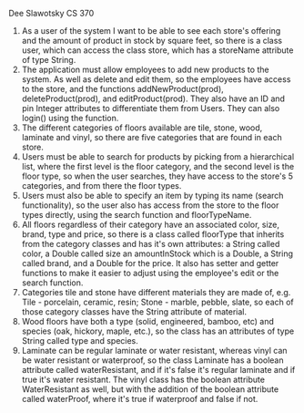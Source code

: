 Dee Slawotsky
CS 370

1. As a user of the system I want to be able to see each store's offering and the amount of
product in stock by square feet, so there is a class user, which can access the class store, which has a storeName attribute of type String.
2. The application must allow employees to add new products to the system. As well as
delete and edit them, so the employees have access to the store, and the functions addNewProduct(prod), deleteProduct(prod), and editProduct(prod). They also have an ID and pin Integer attributes to differentiate them from Users. They can also login() using the function.
3. The different categories of floors available are tile, stone, wood, laminate and vinyl, so there are five categories that are found in each store.
5. Users must be able to search for products by picking from a hierarchical list, where the
first level is the floor category, and the second level is the floor type, so when the user searches, they have access to the store's 5 categories, and from there the floor types.
6. Users must also be able to specify an item by typing its name (search functionality), so the user also has access from the store to the floor types directly, using the search function and floorTypeName.
7. All floors regardless of their category have an associated color, size, brand, type and
price, so there is a class called floorType that inherits from the category classes and has it's own attributes: a String called color, a Double called size an amountInStock which is a Double, a String called brand, and a Double for the price. It also has setter and getter functions to make it easier to adjust using the employee's edit or the search function.
8. Categories tile and stone have different materials they are made of, e.g. Tile - porcelain,
ceramic, resin; Stone - marble, pebble, slate, so each of those category classes have the String attribute of material.
9. Wood floors have both a type (solid, engineered, bamboo, etc) and species (oak,
hickory, maple, etc.), so the class has an attributes of type String called  type and species.
10. Laminate can be regular laminate or water resistant, whereas vinyl can be water
resistant or waterproof, so the class Laminate has a boolean attribute called waterResistant, and if it's false it's regular laminate and if true it's water resistant. The vinyl class has the boolean attribute WaterResistant as well, but with the addition of the boolean attribute called waterProof, where it's true if waterproof and false if not.
